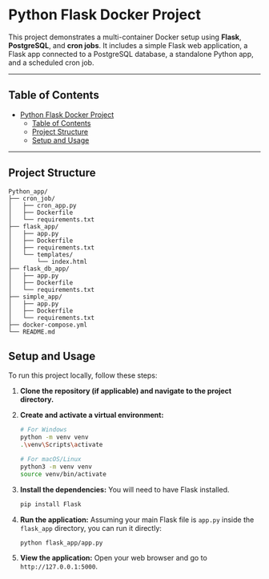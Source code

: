 # Python Flask Docker Project

This project demonstrates a multi-container Docker setup using **Flask**, **PostgreSQL**, and **cron jobs**. It includes a simple Flask web application, a Flask app connected to a PostgreSQL database, a standalone Python app, and a scheduled cron job.

---

## Table of Contents
- [Python Flask Docker Project](#python-flask-docker-project)
  - [Table of Contents](#table-of-contents)
  - [Project Structure](#project-structure)
  - [Setup and Usage](#setup-and-usage)

---

## Project Structure

```
Python_app/
├── cron_job/
│   ├── cron_app.py
│   ├── Dockerfile
│   └── requirements.txt
├── flask_app/
│   ├── app.py
│   ├── Dockerfile
│   ├── requirements.txt
│   └── templates/
│       └── index.html
├── flask_db_app/
│   ├── app.py
│   ├── Dockerfile
│   └── requirements.txt
├── simple_app/
│   ├── app.py
│   ├── Dockerfile
│   └── requirements.txt
├── docker-compose.yml
└── README.md
```

## Setup and Usage

To run this project locally, follow these steps:

1.  **Clone the repository (if applicable) and navigate to the project directory.**

2.  **Create and activate a virtual environment:**
    ```bash
    # For Windows
    python -m venv venv
    .\venv\Scripts\activate

    # For macOS/Linux
    python3 -m venv venv
    source venv/bin/activate
    ```

3.  **Install the dependencies:**
    You will need to have Flask installed.
    ```bash
    pip install Flask
    ```

4.  **Run the application:**
    Assuming your main Flask file is `app.py` inside the `flask_app` directory, you can run it directly:
    ```bash
    python flask_app/app.py
    ```

5.  **View the application:**
    Open your web browser and go to `http://127.0.0.1:5000`.